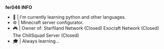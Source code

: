 **fer046 INFO**

- 🐍 | I'm currently learning python and other languages.
- ⚙  | Minecraft server configurator.
- 🎮 | Owner of: 
				Starfiland Network (Closed)
				Exocraft Network (Closed) 
				The ChillSquad Server (Closed)
- 🎓 | Always learning...

